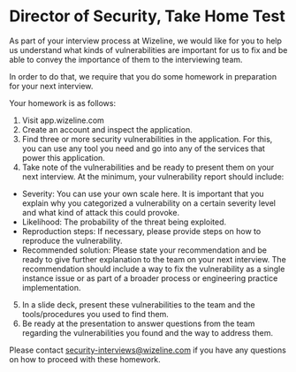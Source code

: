 Director of Security, Take Home Test
===================

As part of your interview process at Wizeline, we would like for you to help us understand what kinds of vulnerabilities are important for us to fix and be able to convey the importance of them to the interviewing team. 

In order to do that, we require that you do some homework in preparation for your next interview.

Your homework is as follows:
1. Visit app.wizeline.com
2. Create an account and inspect the application.
3. Find three or more security vulnerabilities in the application. For this, you can use any tool you need and go into any of the services that power this application.
4. Take note of the vulnerabilities and be ready to present them on your next interview. At the minimum, your vulnerability report should include: 
  * Severity: You can use your own scale here. It is important that you explain why you categorized a vulnerability on a certain severity level and what kind of attack this could provoke.
  * Likelihood: The probability of the threat being exploited.
  * Reproduction steps: If necessary, please provide steps on how to reproduce the vulnerability.
  * Recommended solution: Please state your recommendation and be ready to give further explanation to the team on your next interview. The recommendation should include a way to fix the vulnerability as a single instance issue or as part of a broader process or engineering practice implementation.
5. In a slide deck, present these vulnerabilities to the team and the tools/procedures you used to find them.
6. Be ready at the presentation to answer questions from the team regarding the vulnerabilities you found and the way to address them. 

Please contact security-interviews@wizeline.com if you have any questions on how to proceed with these homework.
